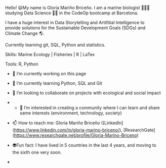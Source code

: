 Hello! 😃My name is Gloria Mariño Briceño. I am a marine biologist 🐙🐠🦈 studying Data Science 👩‍💻 in the CodeOp bootcamp at Barcelona.

I have a huge interest in Data Storytelling and Artifitial Intelligence to provide solutions for the Sustainable Development Goals (SDGs) and Climate Change 🌎.

Currently learning git, SQL, Python and statistics.
 

Skills:
Marine Ecology | Fisheries | R | LaTex

Tools:
R, Python


- 👋 I’m currently working on this page
- 🌱 I’m currently learning Python, SQL and Git
- 💞️ I’m looking to collaborate on projects with ecological and social impact
- - 👀 I’m interested in creating a community where I can learn and share same interests (environment, technology, society)
- 📫 How to reach me: Gloria Mariño Briceño ([LinkedIn] (https://www.linkedin.com/in/gloria-marino-briceno/), [ResearchGate] (https://www.researchgate.net/profile/Gloria-Marino-Briceno)
- 👽Fun fact: I have lived in 5 countries in the last 4 years, and moving to the sixth one very soon.


- 
<!---
GloMB94/GloMB94 is a ✨ special ✨ repository because its `README.md` (this file) appears on your GitHub profile.
You can click the Preview link to take a look at your changes.
--->
